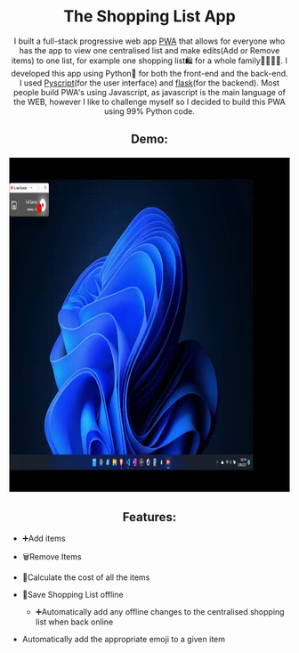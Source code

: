 <h1 align="center">The Shopping List App</h1>
<p align="center">
 I built a full-stack progressive web app <a href="https://www.google.com/search?q=what+is+a+PWA" target="blank">PWA</a> that allows for everyone who has the app to view one centralised list and make edits(Add or Remove items) to one list, for example one shopping list🛍️ for a whole family👨‍👩‍👧‍👦. I developed this app using Python🐍 for both the front-end and the back-end. I used <a href="https://pyscript.net/" target="blank">Pyscript</a>(for the user interface) and <a href="https://en.wikipedia.org/wiki/Flask_(web_framework)" target="blank">flask</a>(for the backend). Most people build PWA's using Javascript, as javascript is the main language of the WEB, however I like to challenge myself so I decided to build this PWA using 99% Python code.
</p>

<h2 align="center">

Demo:

</h2>
<p align="center">
 <img src="./static/assets/images/Shopping-list-demo.gif" width="1000" height="600"/>
</p>

<h2 align="center">
Features:
</h2>

- ➕Add items

- 🗑️Remove Items
- 🧮Calculate the cost of all the items
- 💾Save Shopping List offline
  - ➕Automatically add any offline changes to the centralised shopping list when back online
- Automatically add the appropriate emoji to a given item

